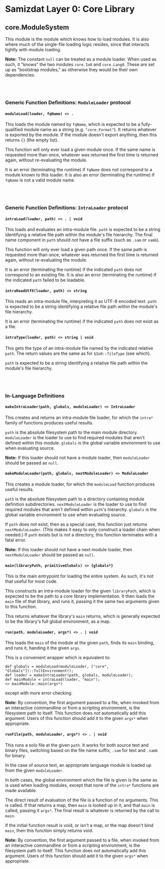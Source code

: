 Samizdat Layer 0: Core Library
==============================

core.ModuleSystem
-----------------

This module is the module which knows how to load modules. It is also
where much of the single-file loading logic resides, since that interacts
tightly with module loading.

**Note:** The constant `null` can be treated as a module loader. When used
as such, it "knows" the two modules `core.Io0` and `core.Lang0`. These are
set up as "bootstrap modules," as otherwise they would be their own
dependencies.


<br><br>
### Generic Function Definitions: `ModuleLoader` protocol

#### `moduleLoad(loader, fqName) <> .`

This loads the module named by `fqName`, which is expected to be a
fully-qualified module name as a string (e.g. `"core.Format"`). It returns
whatever is exported by the module. If the module doesn't export anything,
then this returns `{}` (the empty list).

This function will only ever load a given module once. If the same name
is requested more than once, whatever was returned the first time
is returned again, without re-evaluating the module.

It is an error (terminating the runtime) if `fqName` does not correspond to
a module known to this loader. It is also an error (terminating the runtime)
if `fqName` is not a valid module name.


<br><br>
### Generic Function Definitions: `IntraLoader` protocol

#### `intraLoad(loader, path) <> . | void`

This loads and evaluates an intra-module file. `path` is expected to be a
string identifying a relative file path within the module's file hierarchy.
The final name component in `path` should *not* have a file suffix (such as
`.sam` or `samb`).

This function will only ever load a given path once. If the same path
is requested more than once, whatever was returned the first time
is returned again, without re-evaluating the module.

It is an error (terminating the runtime) if the indicated `path` does not
correspond to an existing file. It is also an error (terminating the runtime)
if the indicated `path` failed to be loadable.

#### `intraReadUtf8(loader, path) <> string`

This reads an intra-module file, interpreting it as UTF-8 encoded text. `path`
is expected to be a string identifying a relative file path within the
module's file hierarchy.

It is an error (terminating the runtime) if the indicated `path` does not
exist as a file.

#### `intraType(loader, path) <> string | void`

This gets the type of an intra-module file named by the indicated relative
`path`. The return values are the same as for `$Io0::fileType`
(see which).

`path` is expected to be a string identifying a relative file path within the
module's file hierarchy.


<br><br>
### In-Language Definitions

#### `makeIntraLoader(path, globals, moduleLoader) <> IntraLoader`

This creates and returns an intra-module file loader, for which the `intra*`
family of functions produces useful results.

`path` is the absolute filesystem path to the main module directory.
`moduleLoader` is the loader to use to find required modules that aren't
defined within this module. `globals` is the global variable environment
to use when evaluating source.

**Note:** If this loader should not have a module loader, then
`moduleLoader` should be passed as `null`.

#### `makeModuleLoader(path, globals, nextModuleLoader) <> ModuleLoader`

This creates a module loader, for which the `moduleLoad` function produces
useful results.

`path` is the absolute filesystem path to a directory containing module
definition subdirectories. `nextModuleLoader` is the loader to use to find
required modules that aren't defined within `path`'s hierarchy. `globals`
is the global variable environment to use when evaluating source.

If `path` does not exist, then as a special case, this function just returns
`nextModuleLoader`. (This makes it easy to only construct a loader chain
when needed.) If `path` exists but is not a directory, this function
terminates with a fatal error.

**Note:** If this loader should not have a next module loader, then
`nextModuleLoader` should be passed as `null`.

#### `main(libraryPath, primitiveGlobals) <> {globals*}`

This is the main entrypoint for loading the entire system. As such, it's
not that useful for most code.

This constructs an intra-module loader for the given `libraryPath`, which is
expected to be the path to a core library implementation. It then loads
the `main` file of that library, and runs it, passing it the same two
arguments given to this function.

This returns whatever the library's `main` returns, which is generally
expected to be the library's full global environment, as a map.

#### `run(path, moduleLoader, args*) <> . | void`

This loads the `main` of the module at the given `path`, finds its
`main` binding, and runs it, handing it the given `args`.

This is a convenient wrapper which is equivalent to:

```
def globals = moduleLoad(moduleLoader, ["core", "Globals"])::fullEnvironment();
def loader = makeIntraLoader(path, globals, moduleLoader);
def mainModule = intraLoad(loader, "main");
<> mainModule::main(args*)
```

except with more error checking.

**Note:** By convention, the first argument passed to a file, when invoked
from an interactive commandline or from a scripting environment, is the
filesystem path to itself. This function does *not* automatically add this
argument. Users of this function should add it to the given `args*` when
appropriate.

#### `runFile(path, moduleLoader, args*) <> . | void`

This runs a solo file at the given `path`. It works for both source text
and binary files, switching based on the file name suffix, `.sam` for text
and `.samb` for binary.

In the case of source text, an appropriate language module is loaded up
from the given `moduleLoader`.

In both cases, the global environment which the file is given is the
same as is used when loading modules, except that none of the `intra*`
functions are made available.

The direct result of evaluation of the file is a function of no arguments.
This is called. If that returns a map, then `main` is looked up in it,
and that `main` is called, passing it `args*`. The final result is whatever
is returned by the call to `main`.

If the initial function result is void, or isn't a map, or the map doesn't
bind `main`, then this function simply returns void.

**Note:** By convention, the first argument passed to a file, when invoked
from an interactive commandline or from a scripting environment, is the
filesystem path to itself. This function does *not* automatically add this
argument. Users of this function should add it to the given `args*` when
appropriate.
